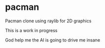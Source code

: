 # pacman
Pacman clone using raylib for 2D graphics

This is a work in progress

God help me the AI is going to drive me insane
